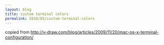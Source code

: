 ```yaml
---
layout: blog
title: custom terminal colors
permalink: 2010/05/custom-terminal-colors
---
```


<p>copied from <a href="http://y-draw.com/blog/articles/2009/11/20/mac-os-x-terminal-configuration/" title="http://y-draw.com/blog/articles/2009/11/20/mac-os-x-terminal-configuration/">http://y-draw.com/blog/articles/2009/11/20/mac-os-x-terminal-configuration/</a></p>
<script src="https://gist.github.com/860767.js?file=bash-colors.sh"></script>
